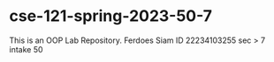# cse-121-spring-2023-50-7
This is an OOP Lab Repository.
Ferdoes Siam
ID 22234103255
sec > 7
intake 50

